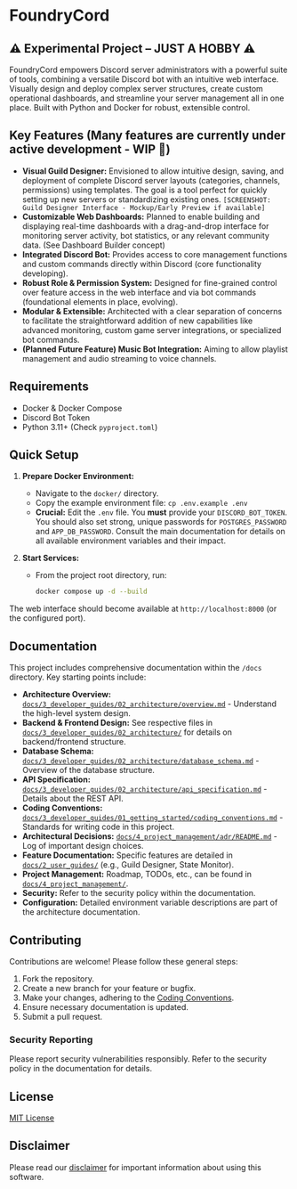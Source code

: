 # FoundryCord
## ⚠️ Experimental Project – JUST A HOBBY ⚠️

FoundryCord empowers Discord server administrators with a powerful suite of tools, combining a versatile Discord bot with an intuitive web interface. Visually design and deploy complex server structures, create custom operational dashboards, and streamline your server management all in one place. Built with Python and Docker for robust, extensible control.

## Key Features (Many features are currently under active development - WIP 🚧)

*   **Visual Guild Designer:** Envisioned to allow intuitive design, saving, and deployment of complete Discord server layouts (categories, channels, permissions) using templates. The goal is a tool perfect for quickly setting up new servers or standardizing existing ones. `[SCREENSHOT: Guild Designer Interface - Mockup/Early Preview if available]`
*   **Customizable Web Dashboards:** Planned to enable building and displaying real-time dashboards with a drag-and-drop interface for monitoring server activity, bot statistics, or any relevant community data. (See Dashboard Builder concept)
*   **Integrated Discord Bot:** Provides access to core management functions and custom commands directly within Discord (core functionality developing).
*   **Robust Role & Permission System:** Designed for fine-grained control over feature access in the web interface and via bot commands (foundational elements in place, evolving).
*   **Modular & Extensible:** Architected with a clear separation of concerns to facilitate the straightforward addition of new capabilities like advanced monitoring, custom game server integrations, or specialized bot commands.
*   **(Planned Future Feature) Music Bot Integration:** Aiming to allow playlist management and audio streaming to voice channels.

## Requirements

- Docker & Docker Compose
- Discord Bot Token
- Python 3.11+ (Check `pyproject.toml`)

## Quick Setup

1.  **Prepare Docker Environment:**
    *   Navigate to the `docker/` directory.
    *   Copy the example environment file: `cp .env.example .env`
    *   **Crucial:** Edit the `.env` file. You **must** provide your `DISCORD_BOT_TOKEN`. You should also set strong, unique passwords for `POSTGRES_PASSWORD` and `APP_DB_PASSWORD`. Consult the main documentation for details on all available environment variables and their impact.

2.  **Start Services:**
    *   From the project root directory, run:
        ```bash
        docker compose up -d --build
        ```

The web interface should become available at `http://localhost:8000` (or the configured port).

## Documentation

This project includes comprehensive documentation within the `/docs` directory. Key starting points include:

*   **Architecture Overview:** [`docs/3_developer_guides/02_architecture/overview.md`](docs/3_developer_guides/02_architecture/overview.md) - Understand the high-level system design.
*   **Backend & Frontend Design:** See respective files in [`docs/3_developer_guides/02_architecture/`](docs/3_developer_guides/02_architecture/) for details on backend/frontend structure.
*   **Database Schema:** [`docs/3_developer_guides/02_architecture/database_schema.md`](docs/3_developer_guides/02_architecture/database_schema.md) - Overview of the database structure.
*   **API Specification:** [`docs/3_developer_guides/02_architecture/api_specification.md`](docs/3_developer_guides/02_architecture/api_specification.md) - Details about the REST API.
*   **Coding Conventions:** [`docs/3_developer_guides/01_getting_started/coding_conventions.md`](docs/3_developer_guides/01_getting_started/coding_conventions.md) - Standards for writing code in this project.
*   **Architectural Decisions:** [`docs/4_project_management/adr/README.md`](docs/4_project_management/adr/README.md) - Log of important design choices.
*   **Feature Documentation:** Specific features are detailed in [`docs/2_user_guides/`](docs/2_user_guides/) (e.g., Guild Designer, State Monitor).
*   **Project Management:** Roadmap, TODOs, etc., can be found in [`docs/4_project_management/`](docs/4_project_management/).
*   **Security:** Refer to the security policy within the documentation.
*   **Configuration:** Detailed environment variable descriptions are part of the architecture documentation.

## Contributing

Contributions are welcome! Please follow these general steps:

1.  Fork the repository.
2.  Create a new branch for your feature or bugfix.
3.  Make your changes, adhering to the [Coding Conventions](docs/3_developer_guides/01_getting_started/coding_conventions.md).
4.  Ensure necessary documentation is updated.
5.  Submit a pull request.

### Security Reporting

Please report security vulnerabilities responsibly. Refer to the security policy in the documentation for details.

## License

[MIT License](LICENSE)

## Disclaimer

Please read our [disclaimer](DISCLAIMER.md) for important information about using this software.
